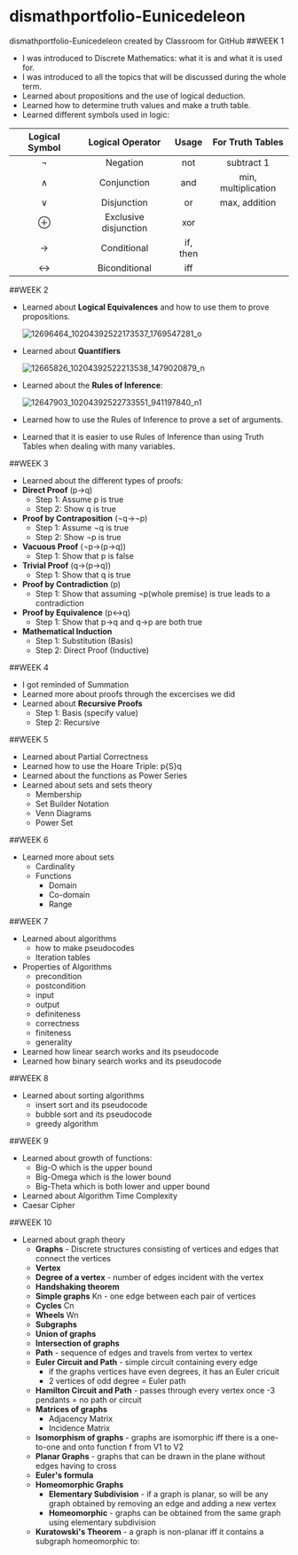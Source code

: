 # dismathportfolio-Eunicedeleon
dismathportfolio-Eunicedeleon created by Classroom for GitHub
##WEEK 1

- I was introduced to Discrete Mathematics: what it is and what it is used for.
- I was introduced to all the topics that will be discussed during the whole term.
- Learned about propositions and the use of logical deduction.
- Learned how to determine truth values and make a truth table.
- Learned different symbols used in logic:

| Logical Symbol  |  Logical Operator | Usage | For Truth Tables |
| :-----: |:-------:|:-----:|:-----:|
| ¬ |Negation | not | subtract 1|
| ∧ | Conjunction | and | min, multiplication |
| ∨ | Disjunction | or | max, addition |
| ⊕ | Exclusive disjunction | xor | 
| → | Conditional | if, then |
| ↔ | Biconditional | iff |


##WEEK 2

- Learned about **Logical Equivalences** and how to use them to prove propositions.
  
  ![12696464_10204392522173537_1769547281_o](https://cloud.githubusercontent.com/assets/16644615/12865814/852d56c8-ccf2-11e5-9c35-30a761e1a0a1.jpg)

- Learned about **Quantifiers**

  ![12665826_10204392522213538_1479020879_n](https://cloud.githubusercontent.com/assets/16644615/12865813/84f9c812-ccf2-11e5-97e6-2b09a6ec637a.jpg)
  
- Learned about the **Rules of Inference**:
  
  ![12647903_10204392522733551_941197840_n1](https://cloud.githubusercontent.com/assets/16644615/12865855/ce9dc666-ccf3-11e5-89a4-980c634408c9.jpg)

- Learned how to use the Rules of Inference to prove a set of arguments.
- Learned that it is easier to use Rules of Inference than using Truth Tables when dealing with many variables.

##WEEK 3

- Learned about the different types of proofs:
 - **Direct Proof** (p→q) 
   - Step 1: Assume p is true
    - Step 2: Show q is true
 - **Proof by Contraposition** (¬q→¬p)
   - Step 1: Assume ¬q is true
    - Step 2: Show ¬p is true
 - **Vacuous Proof** (¬p→(p→q)) 
   - Step 1: Show that p is false
 - **Trivial Proof** (q→(p→q))
   - Step 1: Show that q is true
 - **Proof by Contradiction** (p) 
   - Step 1: Show that assuming ¬p(whole premise) is true leads to a contradiction 
 - **Proof by Equivalence** (p↔q)
   - Step 1: Show that p→q and q→p are both true
 - **Mathematical Induction**
   - Step 1: Substitution (Basis) 
    - Step 2: Direct Proof (Inductive) 

##WEEK 4

- I got reminded of Summation
- Learned more about proofs through the excercises we did
- Learned about **Recursive Proofs**
  - Step 1: Basis (specify value) 
  - Step 2: Recursive

##WEEK 5
- Learned about Partial Correctness
- Learned how to use the Hoare Triple: p{S}q
- Learned about the functions as Power Series
- Learned about sets and sets theory
  - Membership
  - Set Builder Notation
  - Venn Diagrams
  - Power Set

##WEEK 6
- Learned more about sets
  - Cardinality
  - Functions
    - Domain
    - Co-domain
    - Range

##WEEK 7
- Learned about algorithms
  - how to make pseudocodes
  - Iteration tables 
- Properties of Algorithms 
  - precondition
  - postcondition
  - input
  - output
  - definiteness
  - correctness
  - finiteness
  - generality
- Learned how linear search works and its pseudocode
- Learned how binary search works and its pseudocode

##WEEK 8
- Learned about sorting algorithms
  - insert sort and its pseudocode
  - bubble sort and its pseudocode
  - greedy algorithm

##WEEK 9
- Learned about growth of functions:
  - Big-O which is the upper bound
  - Big-Omega which is the lower bound 
  - Big-Theta which is both lower and upper bound
- Learned about Algorithm Time Complexity
- Caesar Cipher

##WEEK 10
- Learned about graph theory
  -  **Graphs** - Discrete structures consisting of vertices and edges that connect the vertices
  -  **Vertex** 
  -  **Degree of a vertex** - number of edges incident with the vertex
  -  **Handshaking theorem**
  -  **Simple graphs** Kn - one edge between each pair of vertices
  -  **Cycles** Cn
  -  **Wheels** Wn
  -  **Subgraphs**
  -  **Union of graphs**
  -  **Intersection of graphs**
  -  **Path** - sequence of edges and travels from vertex to vertex
  -  **Euler Circuit and Path** - simple circuit containing every edge
      - if the graphs vertices have even degrees, it has an Euler cricuit
      - 2 vertices of odd degree = Euler path
  -  **Hamilton Circuit and Path** - passes through every vertex once
      -3 pendants = no path or circuit 
  -  **Matrices of graphs**
      -  Adjacency Matrix
      -  Incidence Matrix
  -  **Isomorphism of graphs** - graphs are isomorphic iff there is a one-to-one and onto function f from V1 to V2
  -  **Planar Graphs** - graphs that can be drawn in the plane without edges having to cross
  -  **Euler's formula**
  -  **Homeomorphic Graphs**
      - **Elementary Subdivision** - if a graph is planar, so will be any graph obtained by removing an edge and adding a new vertex
      - **Homeomorphic** - graphs can be obtained from the same graph using elementary subdivision
  -  **Kuratowski's Theorem** - a graph is non-planar iff it contains a subgraph homeomorphic to:
